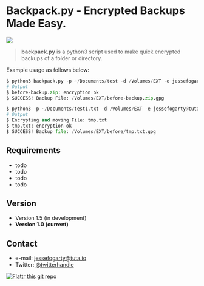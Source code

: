Backpack.py - Encrypted Backups Made Easy.
======
![](https://img.shields.io/pypi/pyversions/3.svg?style=flat-square)

> **backpack.py** is a python3 script used to make quick encrypted backups of a folder or directory.

Example usage as follows below:

```python
$ python3 backpack.py -p ~/Documents/test -d /Volumes/EXT -e jessefogarty@tuta.io
# Output
$ before-backup.zip: encryption ok
$ SUCCESS! Backup File: /Volumes/EXT/before-backup.zip.gpg
```

```python
$ python3 -p ~/Documents/test1.txt -d /Volumes/EXT -e jessefogarty@tuta.io
# Output
$ Encrypting and moving File: tmp.txt
$ tmp.txt: encryption ok
$ SUCCESS! Backup file: /Volumes/EXT/before/tmp.txt.gpg
```

## Requirements
* todo
* todo
* todo
* todo

## Version
* Version 1.5 (in development)
* **Version 1.0 (current)**

## Contact
* e-mail: jessefogarty@tuta.io
* Twitter: [@twitterhandle](https://twitter.com/jessefogarty "twitterhandle on twitter")

[![Flattr this git repo](http://api.flattr.com/button/flattr-badge-large.png)](https://flattr.com/submit/auto?user_id=jessefogarty&url=https://github.com/jessefogarty/sw-name&title=sw-name&language=&tags=github&category=software)
